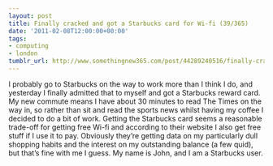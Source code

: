 ```yaml
---
layout: post
title: Finally cracked and got a Starbucks card for Wi-fi (39/365)
date: '2011-02-08T12:00:00+00:00'
tags:
- computing
- london
tumblr_url: http://www.somethingnew365.com/post/44289240516/finally-cracked-and-got-a-starbucks-card-for
---
```

I probably go to Starbucks on the way to work more than I think I do, and yesterday I finally admitted that to myself and got a Starbucks reward card.
My new commute means I have about 30 minutes to read The Times on the way in, so rather than sit and read the sports news whilst having my coffee I decided to do a bit of work. Getting the Starbucks card seems a reasonable trade-off for getting free Wi-fi and according to their website I also get free stuff if I use it to pay. Obviously they’re getting data on my particularly dull shopping habits and the interest on my outstanding balance (a few quid), but that’s fine with me I guess.
My name is John, and I am a Starbucks user.
